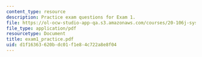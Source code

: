 ```yaml
---
content_type: resource
description: Practice exam questions for Exam 1.
file: https://ol-ocw-studio-app-qa.s3.amazonaws.com/courses/20-106j-systems-microbiology-fall-2006/d1f16363620bdc01f1e84c722a8e8f04_exam1_practice.pdf
file_type: application/pdf
resourcetype: Document
title: exam1_practice.pdf
uid: d1f16363-620b-dc01-f1e8-4c722a8e8f04
---
```

